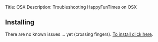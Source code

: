 Title: OSX
Description: Troubleshooting HappyFunTimes on OSX

## Installing

There are no known issues ... yet (crossing fingers). [To install click here](http://docs.happyfuntimes.net/install.html).

